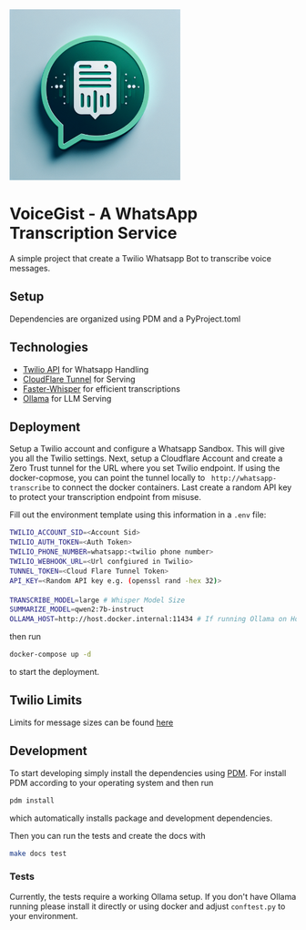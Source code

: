 <img src="/logo.png" alt="image" width="300" height="auto">

# VoiceGist - A WhatsApp Transcription Service

A simple project that create a Twilio Whatsapp Bot to transcribe voice messages.


## Setup
Dependencies are organized using PDM and a PyProject.toml


## Technologies
* [Twilio API](https://www.twilio.com/de-de/messaging/channels/whatsapp) for Whatsapp Handling
* [CloudFlare Tunnel](https://www.cloudflare.com/products/tunnel/) for Serving
* [Faster-Whisper](https://github.com/SYSTRAN/faster-whisper) for efficient transcriptions
* [Ollama](https://ollama.com/) for LLM Serving



## Deployment
Setup a Twilio account and configure a Whatsapp Sandbox. This will give you all the Twilio settings.
Next, setup a Cloudflare Account and create a Zero Trust tunnel for the URL where you set Twilio endpoint. If using the docker-copmose, you can point the tunnel locally to `` http://whatsapp-transcribe`` to connect the docker containers.
Last create a random API key to protect your transcription endpoint from misuse.

Fill out the environment template using this information in a ``.env`` file:

``` sh
TWILIO_ACCOUNT_SID=<Account Sid>
TWILIO_AUTH_TOKEN=<Auth Token>
TWILIO_PHONE_NUMBER=whatsapp:<twilio phone number>
TWILIO_WEBHOOK_URL=<Url confgiured in Twilio>
TUNNEL_TOKEN=<Cloud Flare Tunnel Token>
API_KEY=<Random API key e.g. (openssl rand -hex 32)>

TRANSCRIBE_MODEL=large # Whisper Model Size
SUMMARIZE_MODEL=qwen2:7b-instruct
OLLAMA_HOST=http://host.docker.internal:11434 # If running Ollama on Host
```


then run 

``` sh
docker-compose up -d
```

to start the deployment. 


## Twilio Limits
Limits for message sizes can be found [here](https://www.twilio.com/docs/conversations/conversations-limits)


## Development
To start developing simply install the dependencies using [PDM](https://github.com/pdm-project/pdm). For install PDM according to your operating system and then run

``` sh
pdm install
```
which automatically installs package and development dependencies.

Then you can run the tests and create the docs with

``` sh
make docs test
```

### Tests
Currently, the tests require a working Ollama setup. If you don't have Ollama running please install it directly or using docker and adjust ``conftest.py`` to your environment.
